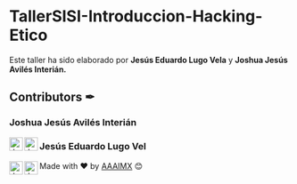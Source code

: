 # TallerSISI-Introduccion-Hacking-Etico
Este taller ha sido elaborado por **Jesús Eduardo Lugo Vela** y **Joshua Jesús Avilés Interián.**

## Contributors ✒

<h3 title="hehehe"> Joshua Jesús Avilés Interián </h3>

<a href="www.linkedin.com/in/joshaviles/">
  <img align="left" alt="Joshua's LinkdeIn" width="24px" src="https://cdn.jsdelivr.net/npm/simple-icons@v3/icons/linkedin.svg" />
</a>
<a href="https://github.com/JJoosh/">
  <img align="left" alt="Joshua's Github" width="24px" src="https://cdn.jsdelivr.net/npm/simple-icons@v3/icons/github.svg" />
</a>


<h3 title="hehehe"> Jesús Eduardo Lugo Vel </h3>

<a href="https://www.linkedin.com/in/jesus-lugo-vela-1778a2260/">
  <img align="left" alt="Jesús LinkdeIn" width="24px" src="https://cdn.jsdelivr.net/npm/simple-icons@v3/icons/linkedin.svg" />
</a>
<a href="https://github.com/JESUSLUG/">
  <img align="left" alt="Jesús Github" width="24px" src="https://cdn.jsdelivr.net/npm/simple-icons@v3/icons/github.svg" />
</a>


Made with ❤️ by [AAAIMX](https://github.com/aaaimx) 😊
